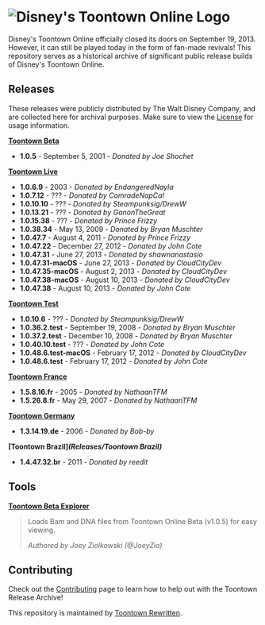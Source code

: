 # ![Disney's Toontown Online Logo](https://i.imgur.com/VsBbjC5.png)

Disney's Toontown Online officially closed its doors on September 19, 2013. However, it can still be played today in the form of fan-made revivals! This repository serves as a historical archive of significant public release builds of Disney's Toontown Online.

## Releases

These releases were publicly distributed by The Walt Disney Company, and are collected here for archival purposes. Make sure to view the [License](Releases/LICENSE.md) for usage information.

**[Toontown Beta](Releases/ToontownBeta)**

* **1.0.5** - September 5, 2001 - *Donated by Joe Shochet*

**[Toontown Live](Releases/ToontownLive)**

* **1.0.6.9** - 2003 - *Donated by EndangeredNayla*
* **1.0.7.12** - ??? - *Donated by ComradeNapCal*
* **1.0.10.10** - ??? - *Donated by Steampunksig/DrewW*
* **1.0.13.21** - ??? - *Donated by GanonTheGreat*
* **1.0.15.38** - ??? - *Donated by Prince Frizzy*
* **1.0.38.34** - May 13, 2009 - *Donated by Bryan Muschter*
* **1.0.47.7** - August 4, 2011 - *Donated by Prince Frizzy*
* **1.0.47.22** - December 27, 2012 - *Donated by John Cote*
* **1.0.47.31** - June 27, 2013 - *Donated by shawnanastasio*
* **1.0.47.31-macOS** - June 27, 2013 - *Donated by CloudCityDev*
* **1.0.47.35-macOS** -  August 2, 2013 - *Donated by CloudCityDev*
* **1.0.47.38-macOS** -  August 10, 2013 - *Donated by CloudCityDev*
* **1.0.47.38** - August 10, 2013 - *Donated by John Cote*

**[Toontown Test](Releases/ToontownTest)**

* **1.0.10.6** - ??? -  *Donated by Steampunksig/DrewW*
* **1.0.36.2.test** - September 19, 2008 - *Donated by Bryan Muschter*
* **1.0.37.2.test** - December 10, 2008 - *Donated by Bryan Muschter*
* **1.0.40.10.test** - ??? -  *Donated by John Cote*
* **1.0.48.6.test-macOS** - February 17, 2012 -  *Donated by CloudCityDev*
* **1.0.48.6.test** - February 17, 2012 -  *Donated by John Cote*

**[Toontown France](Releases/ToontownFrance)**

* **1.5.8.16.fr** - 2005 - *Donated by NathaanTFM*
* **1.5.26.8.fr** - May 29, 2007 - *Donated by NathaanTFM*

**[Toontown Germany](Releases/ToontownGermany)**

* **1.3.14.19.de** - 2006 - *Donated by Bob-by*

**[Toontown Brazil]_(Releases/Toontown Brazil)_**

* **1.4.47.32.br** - 2011 - *Donated by reedit*

## Tools

**[Toontown Beta Explorer](Tools/ToontownBetaExplorer)**

> Loads Bam and DNA files from Toontown Online Beta (v1.0.5) for easy viewing.
>
> *Authored by Joey Ziolkowski (@JoeyZio)*

## Contributing

Check out the [Contributing](CONTRIBUTING.md) page to learn how to help out with the Toontown Release Archive!

This repository is maintained by [Toontown Rewritten](https://toontownrewritten.com).
